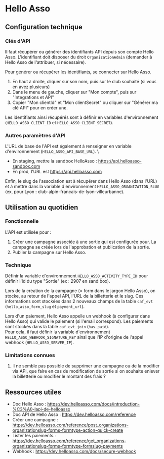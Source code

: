 # Hello Asso

## Configuration technique
### Clés d'API
Il faut récupérer ou générer des identifiants API depuis son compte Hello Asso. L'identifiant doit disposer du droit `OrganizationAdmin` (demander à Hello Asso de l'attribuer, si nécessaire).

Pour générer ou récupérer les identifiants, se connecter sur Hello Asso.
1. En haut à droite, cliquer sur son nom, puis sur le club souhaité (si vous en avez plusieurs)
2. Dans le menu de gauche, cliquer sur "Mon compte", puis sur "Integrations et API"
3. Copier "Mon clientId" et "Mon clientSecret" ou cliquer sur "Générer ma clé API" pour en créer une.

Les identifiants ainsi récupérés sont à définir en variables d'environnement (`HELLO_ASSO_CLIENT_ID` et `HELLO_ASSO_CLIENT_SECRET`).

### Autres paramètres d'API 
L'URL de base de l'API est également à renseigner en variable d'environnement (`HELLO_ASSO_API_BASE_URL`). \
- En staging, mettre la sandbox HelloAsso : https://api.helloasso-sandbox.com
- En prod, l'URL est https://api.helloasso.com

Enfin, le slug de l'association est à récupérer dans Hello Asso (dans l'URL) et à mettre dans la variable d'environnement `HELLO_ASSO_ORGANIZATION_SLUG` (ex, pour Lyon : club-alpin-francais-de-lyon-villeurbanne).

## Utilisation au quotidien
### Fonctionnelle
L'API est utilisée pour :
1. Créer une campagne associée à une sortie qui est configurée pour. La campagne se créée lors de l'approbation et publication de la sortie.
2. Publier la campagne sur Hello Asso.

### Technique
Définir la variable d'environnement `HELLO_ASSO_ACTIVITY_TYPE_ID` pour définir l'id du type "Sortie" (ex : 2907 en sand box).

Lors de la création de la campagne (= form dans le jargon Hello Asso), on stocke, au retour de l'appel API, l'URL de la billetterie et le slug. Ces informations sont stockées dans 2 nouveaux champs de la table `caf_evt` (`hello_asso_form_slug` et `payment_url`).

Lors d'un paiement, Hello Asso appelle un webhook (à configurer dans Hello Asso) qui valide le paiement (si l'email correspond). Les paiements sont stockés dans la table `caf_evt_join` (`has_paid`). \
Pour cela, il faut définir la variable d'environnement `HELLO_ASSO_WEBHOOK_SIGNATURE_KEY` ainsi que l'IP d'origine de l'appel webhook (`HELLO_ASSO_SERVER_IP`).

### Limitations connues
1. Il ne semble pas possible de supprimer une campagne ou de la modifier via API, que faire en cas de modification de sortie si on souhaite enlever la billetterie ou modifier le montant des frais ?

## Ressources utiles

- Doc Hello Asso : https://dev.helloasso.com/docs/introduction-%C3%A0-lapi-de-helloasso
- Doc API de Hello Asso : https://dev.helloasso.com/reference
- Créer une campagne : https://dev.helloasso.com/reference/post_organizations-organizationslug-forms-formtype-action-quick-create
- Lister les paiements : https://dev.helloasso.com/reference/get_organizations-organizationslug-forms-formtype-formslug-payments
- Webhook : https://dev.helloasso.com/docs/secure-webhook
